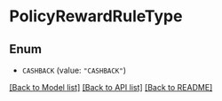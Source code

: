 # PolicyRewardRuleType

## Enum


* `CASHBACK` (value: `"CASHBACK"`)


[[Back to Model list]](../README.md#documentation-for-models) [[Back to API list]](../README.md#documentation-for-api-endpoints) [[Back to README]](../README.md)


